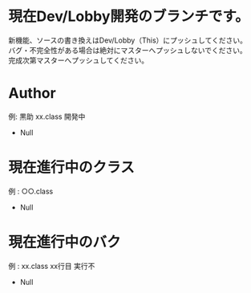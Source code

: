 # 現在Dev/Lobby開発のブランチです。
新機能、ソースの書き換えはDev/Lobby（This）にプッシュしてください。  
バグ・不完全性がある場合は絶対にマスターへプッシュしないでください。  
完成次第マスターへプッシュしてください。  

# Author
例: 黒助 xx.class 開発中  
* Null

# 現在進行中のクラス
例 : ○○.class  
* Null

# 現在進行中のバク
例 : xx.class xx行目 実行不  
* Null

